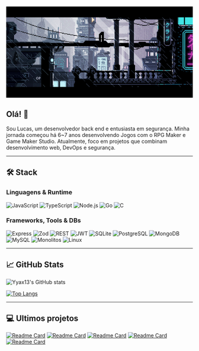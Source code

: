 ![Banner](https://raw.githubusercontent.com/Yyax13/Yyax13/refs/heads/main/banner.gif)

## Olá! 👋

Sou Lucas, um desenvolvedor back end e entusiasta em segurança. Minha jornada começou há 6~7 anos desenvolvendo Jogos com o RPG Maker e Game Maker Studio. Atualmente, foco em projetos que combinam desenvolvimento web, DevOps e segurança.

---

## 🛠️ Stack

### Linguagens & Runtime
![JavaScript](https://img.shields.io/badge/javascript-F7DF1E?style=for-the-badge&logo=javascript&logoColor=black)
![TypeScript](https://img.shields.io/badge/typescript-007ACC?style=for-the-badge&logo=typescript&logoColor=white)
![Node.js](https://img.shields.io/badge/node.js-339933?style=for-the-badge&logo=nodedotjs&logoColor=white)
![Go](https://img.shields.io/badge/go-00ADD8?style=for-the-badge&logo=go&logoColor=white)
![C](https://img.shields.io/badge/C-00599C?style=for-the-badge&logo=c&logoColor=white)

### Frameworks, Tools & DBs
![Express](https://img.shields.io/badge/express-000000?style=for-the-badge&logo=express&logoColor=white)
![Zod](https://img.shields.io/badge/zod-3E4E88?style=for-the-badge&logo=zod&logoColor=white)
![REST](https://img.shields.io/badge/REST-FF6F61?style=for-the-badge&logo=rest&logoColor=white)
![JWT](https://img.shields.io/badge/jwt-000000?style=for-the-badge&logo=jsonwebtokens&logoColor=white)
![SQLite](https://img.shields.io/badge/sqlite-003B57?style=for-the-badge&logo=sqlite&logoColor=white)
![PostgreSQL](https://img.shields.io/badge/postgresql-336791?style=for-the-badge&logo=postgresql&logoColor=white)
![MongoDB](https://img.shields.io/badge/mongodb-47A248?style=for-the-badge&logo=mongodb&logoColor=white)
![MySQL](https://img.shields.io/badge/mysql-4479A1?style=for-the-badge&logo=mysql&logoColor=white)
![Monolitos](https://img.shields.io/badge/Monolitos-6A5ACD?style=for-the-badge&logo=monolith&logoColor=white)
![Linux](https://img.shields.io/badge/Linux-000000?style=for-the-badge&logo=linux&logoColor=white)

---

## 📈 GitHub Stats

![Yyax13's GitHub stats](https://github-readme-stats.vercel.app/api?username=Yyax13&show_icons=true&theme=tokyonight&layout=compact)

[![Top Langs](https://github-readme-stats.vercel.app/api/top-langs/?username=Yyax13&layout=compact&count_weight=0&exclude_repo=nvim,Pentest,ricebyhowo,agrinho25,hoWoS,Yollor&hide=html,css,php,Makefile,shell,Powershell&theme=tokyonight)](https://github.com/anuraghazra/github-readme-stats)

---

## 💻 Ultimos projetos

[![Readme Card](https://github-readme-stats.vercel.app/api/pin/?username=Yyax13&repo=TheDarkMark&show_owner=true&theme=tokyonight)](https://github.com/Yyax13/TheDarkMark)
[![Readme Card](https://github-readme-stats.vercel.app/api/pin/?username=Yyax13&repo=proc_injection&show_owner=true&theme=tokyonight)](https://github.com/Yyax13/proc_injection)
[![Readme Card](https://github-readme-stats.vercel.app/api/pin/?username=Yyax13&repo=shellcode&show_owner=true&theme=tokyonight)](https://github.com/Yyax13/shellcode)
[![Readme Card](https://github-readme-stats.vercel.app/api/pin/?username=Yyax13&repo=hollowing&show_owner=true&theme=tokyonight)](https://github.com/Yyax13/hollowing)
[![Readme Card](https://github-readme-stats.vercel.app/api/pin/?username=Yyax13&repo=string_to_hex&show_owner=true&theme=tokyonight)](https://github.com/Yyax13/string_to_hex)
